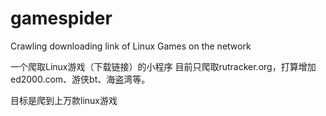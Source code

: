 # gamespider
Crawling downloading link of Linux Games on the network

一个爬取Linux游戏（下载链接）的小程序
目前只爬取rutracker.org，打算增加ed2000.com、游侠bt、海盗湾等。

目标是爬到上万款linux游戏
